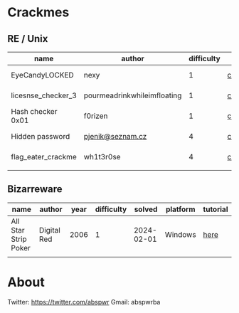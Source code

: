 <meta name="google-site-verification" content="ujlA87WxLVLB-nE1oeMCVFcErK70EQaCsocb2NxEqMM" />

# Crackmes

## RE / Unix

| name               | author                      | difficulty | url                                                                   | platform         | download                                                        | solved     | tutorial                                                    |
|--------------------|-----------------------------|------------|-----------------------------------------------------------------------|------------------|-----------------------------------------------------------------|------------|-------------------------------------------------------------|
| EyeCandyLOCKED     | nexy                        | 1          | [crackmes.one](https://crackmes.one/crackme/5ab77f5b33c5d40ad448c563) | Linux/x86-64/ELF | [download](./re/unix/eyecandylocked/EyeCandyLOCKED)             | 2022-05-01 | [here](./re/unix/./eyecandylocked/eyecandylocked.md)        |
| licesnse_checker_3 | pourmeadrinkwhileimfloating | 1          | [crackmes.one](https://crackmes.one/crackme/62327b0433c5d46c8bcc0335) | Linux/x86-64/ELF | [download](./re/unix/licesnse_checker_3/license_checker_3)      | 2022-05-02 | [here](./re/unix/licesnse_checker_3/license_checker_3.md)   |
| Hash checker 0x01  | f0rizen                     | 1          | [crackmes.one](https://crackmes.one/crackme/622db5be33c5d46c8bcc027f) | Linux/x86-64/ELF | [download](./re/unix/hash-checker-0x01/crackme)                 | 2022-05-04 | [here](./re/unix/hash-checker-0x01/hash-checker-0x01.md)    |
| Hidden password    | pjenik@seznam.cz            | 4          | [crackmes.one](https://crackmes.one/crackme/61ffb07c33c5d46c8bcbfc1d) | Linux/x86-64/ELF | [download](./re/unix/hidden-password/hidden_password)           | 2022-05-15 | [here](./re/unix/hidden-password/hidden-password.md)        |
| flag_eater_crackme | wh1t3r0se                   | 4          | [crackmes.one](https://crackmes.one/crackme/61eec94433c5d413767ca64f) | Linux/x86-64/ELF | [download](./re/unix/flag-eater-crackme/flage-eater-crackme.md) | 2024-03-21 | [here](./re/unix/flag-eater-crackme/flage-eater-crackme.md) |
|                    |                             |            |                                                                       |                  |                                                                 |            |                                                             |

## Bizarreware

| name                 | author      | year | difficulty | solved     | platform | tutorial                                        |
|----------------------|-------------|------|------------|------------|----------|-------------------------------------------------|
| All Star Strip Poker | Digital Red | 2006 | 1          | 2024-02-01 | Windows  | [here](./re/bizarreware/all-star-strip-poker.md)|
|                      |             |      |            |            |          |                                                 |


# About

Twitter: https://twitter.com/abspwr
Gmail: abspwrba 
